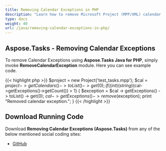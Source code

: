 ```yaml
---
title: Removing Calendar Exceptions in PHP
description: "Learn how to remove Microsoft Project (MPP/XML) calendar exceptions using Aspose.Tasks Java for PHP."
type: docs
weight: 40
url: /java/removing-calendar-exceptions-in-php/
---
```


## **Aspose.Tasks - Removing Calendar Exceptions**
To remove Calendar Exceptions using **Aspose.Tasks Java for PHP**, simply invoke **RemoveCalendarException** module. Here you can see example code.

{{< highlight php >}}
$project = new Project('test_tasks.mpp');
$cal = $project->getCalendars()->toList()->get(0);
if((int)(string)($cal->getExceptions()->getCount()) > 1) {
    $exception = $cal -> getExceptions() -> toList() -> get(0);
    $cal -> getExceptions() -> remove($exception);
    print "Removed calendar exception.";
}
{{< /highlight >}}

## **Download Running Code**
Download **Removing Calendar Exceptions (Aspose.Tasks)** from any of the below mentioned social coding sites:

- [GitHub](https://github.com/aspose-tasks/Aspose.Tasks-for-Java/blob/master/Plugins/Aspose_Tasks_Java_for_PHP/src/aspose/tasks/WorkingWithCalendarExceptions/RemoveCalendarException.php)
